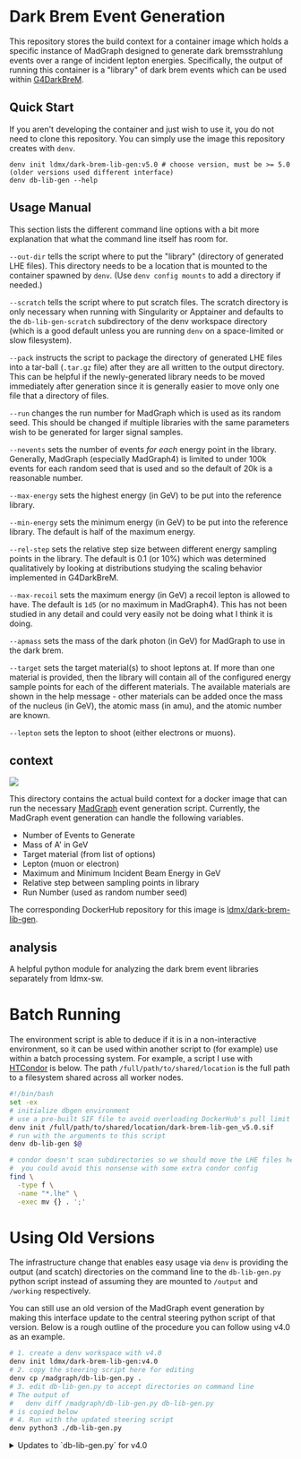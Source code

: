 
# Dark Brem Event Generation
This repository stores the build context for a container image which holds a specific instance of MadGraph
designed to generate dark bremsstrahlung events over a range of incident lepton energies. Specifically,
the output of running this container is a "library" of dark brem events which can be used within
[G4DarkBreM](https://github.com/LDMX-Software/G4DarkBreM).

## Quick Start
If you aren't developing the container and just wish to use it,
you do not need to clone this repository.
You can simply use the image this repository creates with `denv`.

```
denv init ldmx/dark-brem-lib-gen:v5.0 # choose version, must be >= 5.0 (older versions used different interface)
denv db-lib-gen --help
```

## Usage Manual
This section lists the different command line options with a bit more explanation that what the command line itself has room for.

`--out-dir` tells the script where to put the "library" (directory of generated LHE files). This directory needs to be a location that is mounted to the container spawned by `denv`. (Use `denv config mounts` to add a directory if needed.)

`--scratch` tells the script where to put scratch files. The scratch directory is only necessary when running with Singularity or Apptainer and defaults to the `db-lib-gen-scratch` subdirectory of the denv workspace directory (which is a good default unless you are running `denv` on a space-limited or slow filesystem).

`--pack` instructs the script to package the directory of generated LHE files into a tar-ball (`.tar.gz` file) after they are all written to the output directory. This can be helpful if the newly-generated library needs to be moved immediately after generation since it is generally easier to move only one file that a directory of files.

`--run` changes the run number for MadGraph which is used as its random seed. This should be changed if multiple libraries with the same parameters wish to be generated for larger signal samples.

`--nevents` sets the number of events _for each_ energy point in the library. Generally, MadGraph (especially MadGraph4) is limited to under 100k events for each random seed that is used and so the default of 20k is a reasonable number.

`--max-energy` sets the highest energy (in GeV) to be put into the reference library.

`--min-energy` sets the minimum energy (in GeV) to be put into the reference library. The default is half of the maximum energy.

`--rel-step` sets the relative step size between different energy sampling points in the library. The default is 0.1 (or 10%) which was determined qualitatively by looking at distributions studying the scaling behavior implemented in G4DarkBreM.

`--max-recoil` sets the maximum energy (in GeV) a recoil lepton is allowed to have. The default is `1d5` (or no maximum in MadGraph4). This has not been studied in any detail and could very easily not be doing what I think it is doing.

`--apmass` sets the mass of the dark photon (in GeV) for MadGraph to use in the dark brem.

`--target` sets the target material(s) to shoot leptons at. If more than one material is provided, then the library will contain all of the configured energy sample points for each of the different materials. The available materials are shown in the help message - other materials can be added once the mass of the nucleus (in GeV), the atomic mass (in amu), and the atomic number are known.

`--lepton` sets the lepton to shoot (either electrons or muons).

## context

<a href="https://github.com/LDMX-Software/dark-brem-lib-gen/actions" alt="Actions">
    <img src="https://github.com/LDMX-Software/dark-brem-lib-gen/workflows/CI/badge.svg" />
</a>

This directory contains the actual build context for a docker image that can run the necessary [MadGraph](https://cp3.irmp.ucl.ac.be/projects/madgraph/) event generation script.
Currently, the MadGraph event generation can handle the following variables.

- Number of Events to Generate
- Mass of A' in GeV
- Target material (from list of options)
- Lepton (muon or electron)
- Maximum and Minimum Incident Beam Energy in GeV
- Relative step between sampling points in library
- Run Number (used as random number seed) 

The corresponding DockerHub repository for this image is [ldmx/dark-brem-lib-gen](https://hub.docker.com/repository/docker/ldmx/dark-brem-lib-gen).

## analysis
A helpful python module for analyzing the dark brem event libraries separately from ldmx-sw.

# Batch Running
The environment script is able to deduce if it is in a non-interactive environment, 
so it can be used within another script to (for example) use within a batch processing
system. For example, a script I use with [HTCondor](https://htcondor.readthedocs.io/en/latest/) 
is below. The path `/full/path/to/shared/location` is the full path to a filesystem shared
across all worker nodes.

```bash
#!/bin/bash
set -ex
# initialize dbgen environment
# use a pre-built SIF file to avoid overloading DockerHub's pull limit
denv init /full/path/to/shared/location/dark-brem-lib-gen_v5.0.sif
# run with the arguments to this script
denv db-lib-gen $@

# condor doesn't scan subdirectories so we should move the LHE files here
#  you could avoid this nonsense with some extra condor config
find \
  -type f \
  -name "*.lhe" \
  -exec mv {} . ';'
```

# Using Old Versions
The infrastructure change that enables easy usage via `denv` is providing
the output (and scatch) directories on the command line to the `db-lib-gen.py`
python script instead of assuming they are mounted to `/output` and `/working`
respectively.

You can still use an old version of the MadGraph event generation by making this
interface update to the central steering python script of that version.
Below is a rough outline of the procedure you can follow using v4.0 as an example.
```sh
# 1. create a denv workspace with v4.0
denv init ldmx/dark-brem-lib-gen:v4.0
# 2. copy the steering script here for editing
denv cp /madgraph/db-lib-gen.py .
# 3. edit db-lib-gen.py to accept directories on command line
# The output of
#   denv diff /madgraph/db-lib-gen.py db-lib-gen.py
# is copied below
# 4. Run with the updated steering script
denv python3 ./db-lib-gen.py
```

<details>
<summary>Updates to `db-lib-gen.py` for v4.0</summary>

```diff
--- /madgraph/db-lib-gen.py
+++ db-lib-gen.py
@@ -48,6 +48,10 @@
     parser = argparse.ArgumentParser('dbgen run',
             formatter_class=argparse.ArgumentDefaultsHelpFormatter)
     
+    from pathlib import Path
+    parser.add_argument('--out_dir',default=Path.home())
+    parser.add_argument('--scratch',default=(Path.home() / 'scratch'))
+
     parser.add_argument('--pack',default=False,action='store_true',
         help='Package the library into a tar-ball after it is written to the output directory.')
     parser.add_argument('--run',default=3000,type=int,
@@ -79,21 +83,21 @@
     if arg.min_energy is not None :
         min_energy = arg.min_energy
 
-    # user mounts output directory to specific location in container
-    out_dir = '/output'
-
     library_name=f'{arg.lepton}_{arg.target}_MaxE_{arg.max_energy}_MinE_{min_energy}_RelEStep_{arg.rel_step}_UndecayedAP_mA_{arg.apmass}_run_{arg.run}'
-    library_dir=os.path.join(out_dir,library_name)
+    library_dir= (arg.out_dir / library_name)
 
-    os.makedirs(out_dir    , exist_ok = True)
-    os.makedirs(library_dir, exist_ok = True)
+    arg.out_dir.mkdir(exist_ok=True)
+    library_dir.mkdir(exist_ok=True)
 
+    arg.out_dir = arg.out_dir.resolve()
+    library_dir = library_dir.resolve()
+
     # make sure we are in the correct directory
     os.chdir('/madgraph')
 
     if in_singularity() :
-        # move to /working_dir
-        new_working_dir=f'/working/{library_name}'
+        # move to scratch
+        new_working_dir = arg.scratch / library_dir
         shutil.copytree('/madgraph/',new_working_dir)
         os.chdir(new_working_dir)
     # done with movement
```

</details>
